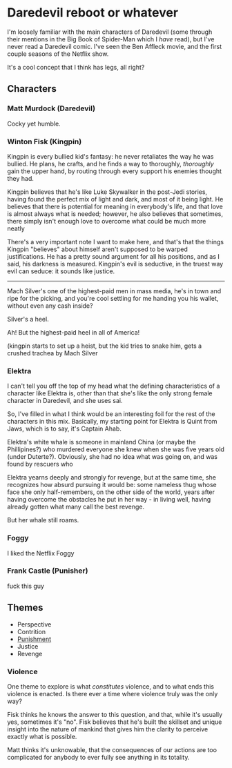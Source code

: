 # Daredevil reboot or whatever

I'm loosely familiar with the main characters of Daredevil (some through their mentions in the Big Book of Spider-Man which I *have* read), but I've never read a Daredevil comic. I've seen the Ben Affleck movie, and the first couple seasons of the Netflix show.

It's a cool concept that I think has legs, all right?

## Characters

### Matt Murdock (Daredevil)

Cocky yet humble.

### Winton Fisk (Kingpin)

Kingpin is every bullied kid's fantasy: he never retaliates the way he was bullied. He plans, he crafts, and he finds a way to thoroughly, *thoroughly* gain the upper hand, by routing through every support his enemies thought they had.

Kingpin believes that he's like Luke Skywalker in the post-Jedi stories, having found the perfect mix of light and dark, and most of it being light. He believes that there is potential for meaning in everybody's life, and that love is almost always what is needed; however, he also believes that sometimes, there simply isn't enough love to overcome what could be much more neatly

There's a very important note I want to make here, and that's that the things Kingpin "believes" about himself aren't supposed to be warped justifications. He has a pretty sound argument for all his positions, and as I said, his darkness is measured. Kingpin's evil is seductive, in the truest way evil can seduce: it sounds like justice.

---

Mach Silver's one of the highest-paid men in mass media, he's in town and ripe for the picking, and you're cool settling for me handing you his wallet, without even any cash inside?

Silver's a heel.

Ah! But the highest-paid heel in all of America!

(kingpin starts to set up a heist, but the kid tries to snake him, gets a crushed trachea by Mach Silver

### Elektra

I can't tell you off the top of my head what the defining characteristics of a character like Elektra is, other than that she's like the only strong female character in Daredevil, and she uses sai.

So, I've filled in what I think would be an interesting foil for the rest of the characters in this mix. Basically, my starting point for Elektra is Quint from Jaws, which is to say, it's Captain Ahab.

Elektra's white whale is someone in mainland China (or maybe the Phillipines?) who murdered everyone she knew when she was five years old (under Duterte?). Obviously, she had no idea what was going on, and was found by rescuers who

Elektra yearns deeply and strongly for revenge, but at the same time, she recognizes how absurd pursuing it would be: some nameless thug whose face she only half-remembers, on the other side of the world, years after having overcome the obstacles he put in her way - in living well, having already gotten what many call the best revenge.

But her whale still roams.

### Foggy

I liked the Netflix Foggy

### Frank Castle (Punisher)

fuck this guy

## Themes

- Perspective
- Contrition
- [Punishment][]
- Justice
- Revenge

### Violence

One theme to explore is what *constitutes* violence, and to what ends this violence is enacted. Is there ever a time where violence truly was the only way?

Fisk thinks he knows the answer to this question, and that, while it's usually yes, sometimes it's "no". Fisk believes that he's built the skillset and unique insight into the nature of mankind that gives him the clarity to perceive exactly what is possible.

Matt thinks it's unknowable, that the consequences of our actions are too complicated for anybody to ever fully see anything in its totality.

[Punishment]: 07297f52-43cb-48b8-981e-e222e05e7a16.md
